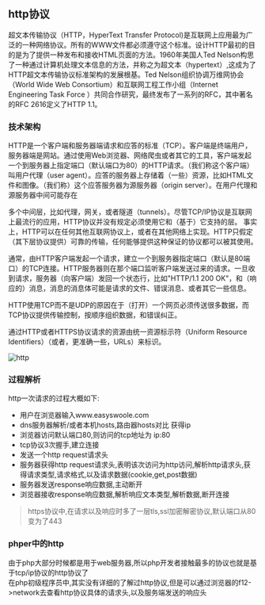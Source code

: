 ## http协议

超文本传输协议（HTTP，HyperText Transfer Protocol)是互联网上应用最为广泛的一种网络协议。所有的WWW文件都必须遵守这个标准。设计HTTP最初的目的是为了提供一种发布和接收HTML页面的方法。1960年美国人Ted Nelson构思了一种通过计算机处理文本信息的方法，并称之为超文本（hypertext）,这成为了HTTP超文本传输协议标准架构的发展根基。Ted Nelson组织协调万维网协会（World Wide Web Consortium）和互联网工程工作小组（Internet Engineering Task Force ）共同合作研究，最终发布了一系列的RFC，其中著名的RFC 2616定义了HTTP 1.1。 

### 技术架构
HTTP是一个客户端和服务器端请求和应答的标准（TCP）。客户端是终端用户，服务器端是网站。通过使用Web浏览器、网络爬虫或者其它的工具，客户端发起一个到服务器上指定端口（默认端口为80）的HTTP请求。（我们称这个客户端）叫用户代理（user agent）。应答的服务器上存储着（一些）资源，比如HTML文件和图像。（我们称）这个应答服务器为源服务器（origin server）。在用户代理和源服务器中间可能存在  

多个中间层，比如代理，网关，或者隧道（tunnels）。尽管TCP/IP协议是互联网上最流行的应用，HTTP协议并没有规定必须使用它和（基于）它支持的层。 事实上，HTTP可以在任何其他互联网协议上，或者在其他网络上实现。HTTP只假定（其下层协议提供）可靠的传输，任何能够提供这种保证的协议都可以被其使用。  

通常，由HTTP客户端发起一个请求，建立一个到服务器指定端口（默认是80端口）的TCP连接。HTTP服务器则在那个端口监听客户端发送过来的请求。一旦收到请求，服务器（向客户端）发回一个状态行，比如"HTTP/1.1 200 OK"，和（响应的）消息，消息的消息体可能是请求的文件、错误消息、或者其它一些信息。  

HTTP使用TCP而不是UDP的原因在于（打开）一个网页必须传送很多数据，而TCP协议提供传输控制，按顺序组织数据，和错误纠正。  

通过HTTP或者HTTPS协议请求的资源由统一资源标示符（Uniform Resource Identifiers）（或者，更准确一些，URLs）来标识。  

![http](/Cn/Images/Passage/NoobCourse/NetworkrPotocol/tcp/http.jpg)


### 过程解析  
http一次请求的过程大概如下:
 * 用户在浏览器输入www.easyswoole.com
 * dns服务器解析/或者本机hosts,路由器hosts对比 获得ip
 * 浏览器访问默认端口80,则访问的tcp地址为  ip:80
 * tcp协议3次握手,建立连接
 * 发送一个http request请求头
 * 服务器获得http request请求头,表明该次访问为http访问,解析http请求头,获得请求类型,请求格式,以及请求数据(cookie,get,post数据)
 * 服务器发送response响应数据,主动断开
 * 浏览器接收response响应数据,解析响应文本类型,解析数据,断开连接
>https协议中,在请求以及响应时多了一层tls,ssl加密解密协议,默认端口从80变为了443 
 
 
### phper中的http
由于php大部分时候都是用于web服务器,所以php开发者接触最多的协议也就是基于tcp/ip协议的http协议了  
在php初级程序员中,其实没有详细的了解过http协议,但是可以通过浏览器的f12->network去查看http协议具体的请求头,以及服务端发送的响应头
